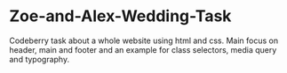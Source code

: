 # Zoe-and-Alex-Wedding-Task
Codeberry task about a whole website using html and css. 
Main focus on header, main and footer and an example for class selectors, media query and typography.
